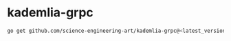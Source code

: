 # kademlia-grpc

```sh
go get github.com/science-engineering-art/kademlia-grpc@<latest_version>
```
